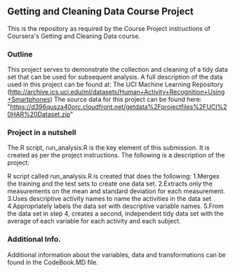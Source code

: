 ## Getting and Cleaning Data Course Project
This is the repository as required by the Course Project instructions of Coursera's Getting and Cleaning Data course.

### Outline
This project serves to demonstrate the collection and cleaning of a tidy data set that can be used for subsequent analysis. A full description of the data used in this project can be found at: The UCI Machine Learning Repository (http://archive.ics.uci.edu/ml/datasets/Human+Activity+Recognition+Using+Smartphones)
The source data for this project can be found here: "https://d396qusza40orc.cloudfront.net/getdata%2Fprojectfiles%2FUCI%20HAR%20Dataset.zip"

### Project in a nutshell
The R script, run_analysis.R is the key element of this submission. It is created as per the project instructions.
The following is a description of the project:

R script called run_analysis.R is created that does the following: 
1.Merges the training and the test sets to create one data set.
2.Extracts only the measurements on the mean and standard deviation for each measurement.
3.Uses descriptive activity names to name the activities in the data set
4.Appropriately labels the data set with descriptive variable names.
5.From the data set in step 4, creates a second, independent tidy data set with the average of each variable for each activity and each subject.

### Additional Info.
Additional information about the variables, data and transformations can be found in the CodeBook.MD file.